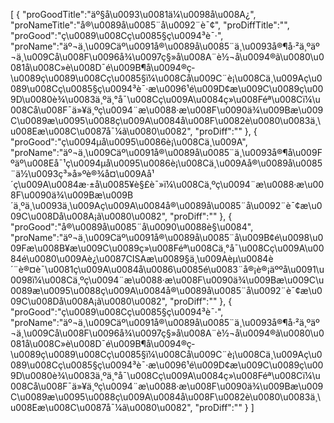 [
	{
		"proGoodTitle":"äº§å\u0093\u0081ä¼\u0098å\u008A¿",
		"proNameTitle":"å®\u0089å\u0085¨å\u0092¨è¯¢",
		"proDiffTitle":"",
		"proGood":"ç\u0089\u008Cç\u0085§ç\u0094³è¯·",
		"proName":"äº¬ä¸\u009Cäº\u0091å®\u0089å\u0085¨ä¸\u0093å®¶å·²ä¸ºäº¬ä¸\u009Cå\u008F\u0096å¾\u0097ç§»å\u008A¨è½¬å\u0094®ã\u0080\u0081å\u008C»è\u008D¯é\u009B¶å\u0094®ç­\u0089ç\u0089\u008Cç\u0085§ï¼\u008Cå\u009C¨è¡\u008Cä¸\u009Aç\u0089\u008Cç\u0085§ç\u0094³è¯·æ\u0096¹é\u009D¢æ\u009C\u0089ç\u009D\u0080è¾\u0083ä¸ºä¸°å¯\u008Cç\u009A\u0084ç»\u008Féª\u008Cï¼\u008Cå\u008F¯ä»¥ä¸ºç\u0094¨æ\u0088·æ\u008F\u0090ä¾\u009Bæ\u009C\u0089æ\u0095\u0088ç\u009A\u0084å\u008F\u0082è\u0080\u0083ä¸\u008Eæ\u008C\u0087å¯¼ã\u0080\u0082",
		"proDiff":""
	},
	{
		"proGood":"ç\u0094µå\u0095\u0086è¡\u008Cä¸\u009A",
		"proName":"äº¬ä¸\u009Cäº\u0091å®\u0089å\u0085¨ä¸\u0093å®¶å\u009Fºäº\u008Eå¯¹ç\u0094µå\u0095\u0086è¡\u008Cä¸\u009Aå®\u0089å\u0085¨ä½\u0093ç³»å»ºè®¾å¤\u009Aå¹´ç\u009A\u0084æ·±å\u0085¥è§£è¯»ï¼\u008Cä¸ºç\u0094¨æ\u0088·æ\u008F\u0090ä¾\u009Bæ\u009B´ä¸ºä¸\u0093ä¸\u009Aç\u009A\u0084å®\u0089å\u0085¨å\u0092¨è¯¢æ\u009C\u008Då\u008A¡ã\u0080\u0082",
		"proDiff":""
	},
	{
		"proGood":"å®\u0089å\u0085¨å\u0090\u0088è§\u0084",
		"proName":"äº¬ä¸\u009Cäº\u0091å®\u0089å\u0085¨å\u009B¢é\u0098\u009Fæ\u008B¥æ\u009C\u0089ç»\u008Féª\u008Cä¸°å¯\u008Cç\u009A\u0084é\u0080\u009Aè¿\u0087CISAæ\u0089§ä¸\u009Aèµ\u0084è´¨è®¤è¯\u0081ç\u009A\u0084å\u0086\u0085é\u0083¨å®¡è®¡äººå\u0091\u0098ï¼\u008Cä¸ºç\u0094¨æ\u0088·æ\u008F\u0090ä¾\u009Bæ\u009C\u0089æ\u0095\u0088ç\u009A\u0084å®\u0089å\u0085¨å\u0092¨è¯¢æ\u009C\u008Då\u008A¡ã\u0080\u0082",
		"proDiff":""
	},
	{
		"proGood":"ç\u0089\u008Cç\u0085§ç\u0094³è¯·",
		"proName":"äº¬ä¸\u009Cäº\u0091å®\u0089å\u0085¨ä¸\u0093å®¶å·²ä¸ºäº¬ä¸\u009Cå\u008F\u0096å¾\u0097ç§»å\u008A¨è½¬å\u0094®ã\u0080\u0081å\u008C»è\u008D¯é\u009B¶å\u0094®ç­\u0089ç\u0089\u008Cç\u0085§ï¼\u008Cå\u009C¨è¡\u008Cä¸\u009Aç\u0089\u008Cç\u0085§ç\u0094³è¯·æ\u0096¹é\u009D¢æ\u009C\u0089ç\u009D\u0080è¾\u0083ä¸ºä¸°å¯\u008Cç\u009A\u0084ç»\u008Féª\u008Cï¼\u008Cå\u008F¯ä»¥ä¸ºç\u0094¨æ\u0088·æ\u008F\u0090ä¾\u009Bæ\u009C\u0089æ\u0095\u0088ç\u009A\u0084å\u008F\u0082è\u0080\u0083ä¸\u008Eæ\u008C\u0087å¯¼ã\u0080\u0082",
		"proDiff":""
	}
]